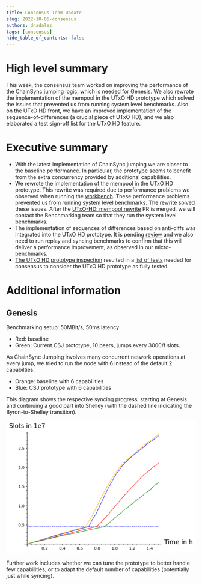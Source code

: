 ```yaml
---
title: Consensus Team Update
slug: 2022-10-05-consensus
authors: dnadales
tags: [consensus]
hide_table_of_contents: false
---
```


# High level summary

This week, the consensus team worked on improving the performance of the
ChainSync jumping logic, which is needed for Genesis. We also rewrote the
implementation of the mempool in the UTxO HD prototype which solved the issues
that prevented us from running system level benchmarks. Also on the UTxO HD
front, we have an improved implementation of the sequence-of-differences (a
crucial piece of UTxO HD), and we also elaborated a test sign-off list for the
UTxO HD feature.

# Executive summary

- With the latest implementation of ChainSync jumping we are closer to the
  baseline performance. In particular, the prototype seems to benefit from the
  extra concurrency provided by additional capabilities.
- We rewrote the implementation of the mempool in the UTxO HD prototype. This
  rewrite was required due to performance problems we observed when running the
  [workbench](https://github.com/input-output-hk/cardano-node/blob/master/Makefile#L51).
  These performance problems prevented us from running system level benchmarks.
  The rewrite solved these issues. After the [UTxO-HD: mempool
  rewrite](https://github.com/input-output-hk/ouroboros-network/pull/4049) PR is
  merged, we will contact the Benchmarking team so that they run the system
  level benchmarks.
- The implementation of sequences of differences based on anti-diffs was
  integrated into the UTxO HD prototype. It is pending
  [review](https://github.com/input-output-hk/ouroboros-network/pull/4036) and
  we also need to run replay and syncing benchmarks to confirm that this will
  deliver a performance improvement, as observed in our micro-benchmarks.
- [The UTxO HD prototype
  inspection](https://github.com/input-output-hk/ouroboros-network/issues/3944)
  resulted in a [list of
  tests](https://github.com/input-output-hk/ouroboros-network/issues/4045)
  needed for consensus to consider the UTxO HD prototype as fully tested.

# Additional information

## Genesis

Benchmarking setup: 50MBit/s, 50ms latency

 - Red: baseline
 - Green: Current CSJ prototype, 10 peers, jumps every 3000/f slots.

As ChainSync Jumping involves many concurrent network operations at every jump,
we tried to run the node with 6 instead of the default 2 capabilties.

 - Orange: baseline with 6 capabilities
 - Blue: CSJ prototype with 6 capabilities

This diagram shows the respective syncing progress, starting at Genesis and
continuing a good part into Shelley (with the dashed line indicating the
Byron-to-Shelley transition).

![](/images/happy-path-csj-prototype-bench-1.svg)

Further work includes whether we can tune the prototype to better handle few
capabilities, or to adapt the default number of capabilities (potentially just
while syncing).
